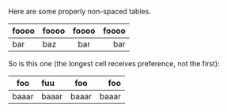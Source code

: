 Here are some properly non-spaced tables.

|foooo|foooo|foooo|foooo|
|-----|:----|:---:|----:|
|bar  |baz  | bar |  bar|

So is this one (the longest cell receives preference, not the first):

|foo  |fuu  | foo |  foo|
|-----|:----|:---:|----:|
|baaar|baaar|baaar|baaar|
